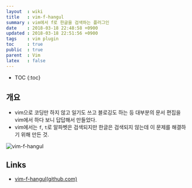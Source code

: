 ```yaml
---
layout  : wiki
title   : vim-f-hangul
summary : vim에서 f로 한글을 검색하는 플러그인
date    : 2018-03-18 22:48:58 +0900
updated : 2018-03-18 22:51:56 +0900
tags    : vim plugin
toc     : true
public  : true
parent  : Vim
latex   : false
---
```

* TOC
{:toc}

## 개요

* vim으로 코딩만 하지 않고 일기도 쓰고 블로깅도 하는 등 대부분의 문서 편집을 vim에서 하다 보니 답답해서 만들었다.
* vim에서는 `f`, `t`로 알파벳은 검색되지만 한글은 검색되지 않는데 이 문제를 해결하기 위해 만든 것.

![vim-f-hangul](https://user-images.githubusercontent.com/1855714/37564249-165161d4-2ad5-11e8-9b20-cc70d0df45a1.gif)

## Links

* [vim-f-hangul(github.com)](https://github.com/johngrib/vim-f-hangul)
